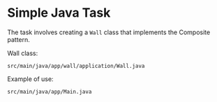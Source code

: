 # Simple Java Task

The task involves creating a `Wall` class that implements the Composite pattern.

Wall class:

    src/main/java/app/wall/application/Wall.java

Example of use:

    src/main/java/app/Main.java
